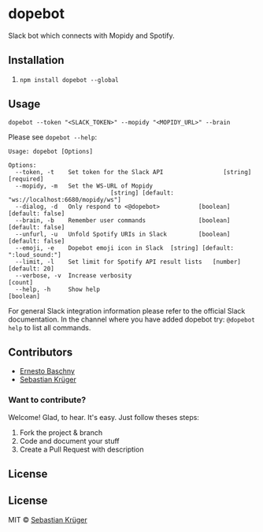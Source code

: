 # dopebot

Slack bot which connects with Mopidy and Spotify.

## Installation

1. `npm install dopebot --global`

## Usage

`dopebot --token "<SLACK_TOKEN>" --mopidy "<MOPIDY_URL>" --brain`

Please see `dopebot --help`:

```
Usage: dopebot [Options]

Options:
  --token, -t    Set token for the Slack API                 [string] [required]
  --mopidy, -m   Set the WS-URL of Mopidy
                             [string] [default: "ws://localhost:6680/mopidy/ws"]
  --dialog, -d   Only respond to <@dopebot>           [boolean] [default: false]
  --brain, -b    Remember user commands               [boolean] [default: false]
  --unfurl, -u   Unfold Spotify URIs in Slack         [boolean] [default: false]
  --emoji, -e    Dopebot emoji icon in Slack  [string] [default: ":loud_sound:"]
  --limit, -l    Set limit for Spotify API result lists   [number] [default: 20]
  --verbose, -v  Increase verbosity                                      [count]
  --help, -h     Show help                                             [boolean]
```

For general Slack integration information please refer to the official Slack documentation.
In the channel where you have added dopebot try: `@dopebot help` to list all commands.

## Contributors

- [Ernesto Baschny](http://cron.eu)
- [Sebastian Krüger](http://theblackestbox.net)

### Want to contribute?

Welcome! Glad, to hear. It's easy. Just follow theses steps:

1. Fork the project & branch
2. Code and document your stuff
3. Create a Pull Request with description

## License

## License

MIT © [Sebastian Krüger](http://theblackestbox.net)
